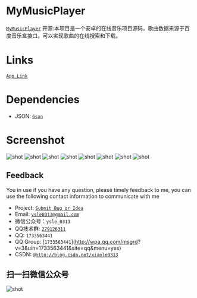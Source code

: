 # MyMusicPlayer
[`MyMusicPlayer`](https://github.com/xiaole0310/MyMusicPlayer)
开源:本项目是一个安卓的在线音乐项目源码，歌曲数据来源于百度音乐盒接口。可以实现歌曲的在线搜索和下载。

# Links
[`App Link`](https://github.com/xiaole0310/MyMusicPlayer)


# Dependencies

* JSON: [`Gson`](https://github.com/google/gson)


# Screenshot
![shot](https://github.com/xiaole0310/MyMusicPlayer/blob/master/music/src/main/res/drawable-ldpi/music1.png)
![shot](https://github.com/xiaole0310/MyMusicPlayer/blob/master/music/src/main/res/drawable-ldpi/music2.png)
![shot](https://github.com/xiaole0310/MyMusicPlayer/blob/master/music/src/main/res/drawable-ldpi/music3.png)
![shot](https://github.com/xiaole0310/MyMusicPlayer/blob/master/music/src/main/res/drawable-ldpi/music4.png)
![shot](https://github.com/xiaole0310/MyMusicPlayer/blob/master/music/src/main/res/drawable-ldpi/music5.png)
![shot](https://github.com/xiaole0310/MyMusicPlayer/blob/master/music/src/main/res/drawable-ldpi/music6.png)
![shot](https://github.com/xiaole0310/MyMusicPlayer/blob/master/music/src/main/res/drawable-ldpi/music7.png)
![shot](https://github.com/xiaole0310/MyMusicPlayer/blob/master/music/src/main/res/drawable-ldpi/music8.png)


## Feedback

You in use if you have any question, please timely feedback to me, you can use the following contact information to communicate with me

* Project: [`Submit Bug or Idea`](https://github.com/xiaole0310/MyMusicPlayer)
* Email: [`ysle0313@gmail.com`](ysle0313@gmail.com)
* 微信公众号：`ysle_0313`
* QQ技术群: [`279126311`](http://shang.qq.com/wpa/qunwpa?idkey=2f6929590e81beec21333f4a7473a6074e73f5b605b140cd4b6e4639b7990552)
* QQ: `1733563441`
* QQ Group: [`1733563441`](http://wpa.qq.com/msgrd? v=3&amp;uin=1733563441&amp;site=qq&amp;menu=yes)
* CSDN: [`@http://blog.csdn.net/xiaole0313`](http://blog.csdn.net/xiaole0313)

## 扫一扫微信公众号

![shot](https://github.com/xiaole0310/MyMusicPlayer/blob/master/music/src/main/res/drawable-ldpi/music9.png)
